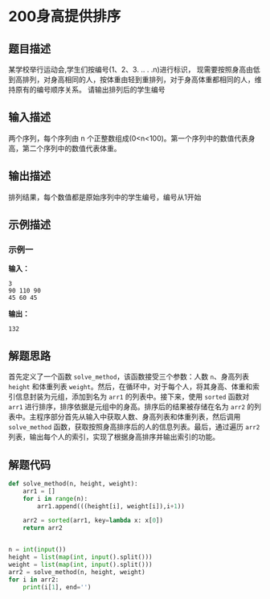 # 200身高提供排序

## 题目描述

某学校举行运动会,学生们按编号(1、2、3. .. . .n)进行标识，
现需要按照身高由低到高排列，对身高相同的人，按体重由轻到重排列，对于身高体重都相同的人，维持原有的编号顺序关系。
请输出排列后的学生编号

## 输入描述

两个序列，每个序列由 n 个正整数组成(0<n<100)。第一个序列中的数值代表身高，第二个序列中的数值代表体重。

## 输出描述

排列结果，每个数值都是原始序列中的学生编号，编号从1开始

## 示例描述

### 示例一

**输入：**

```shell
3
90 110 90 
45 60 45
```

**输出：**

```shell
132
```



## 解题思路

首先定义了一个函数 `solve_method`，该函数接受三个参数：人数 `n`、身高列表 `height` 和体重列表 `weight`。然后，在循环中，对于每个人，将其身高、体重和索引信息封装为元组，添加到名为 `arr1` 的列表中。接下来，使用 `sorted` 函数对 `arr1` 进行排序，排序依据是元组中的身高。排序后的结果被存储在名为 `arr2` 的列表中。主程序部分首先从输入中获取人数、身高列表和体重列表，然后调用 `solve_method` 函数，获取按照身高排序后的人的信息列表。最后，通过遍历 `arr2` 列表，输出每个人的索引，实现了根据身高排序并输出索引的功能。

## 解题代码

```python
def solve_method(n, height, weight):
    arr1 = []
    for i in range(n):
        arr1.append(((height[i], weight[i]),i+1))

    arr2 = sorted(arr1, key=lambda x: x[0])
    return arr2


n = int(input())
height = list(map(int, input().split()))
weight = list(map(int, input().split()))
arr2 = solve_method(n, height, weight)
for i in arr2:
    print(i[1], end='')
                                         
```

